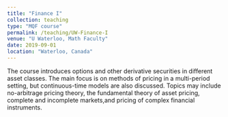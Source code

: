 ```yaml
---
title: "Finance I"
collection: teaching
type: "MQF course"
permalink: /teaching/UW-Finance-I
venue: "U Waterloo, Math Faculty"
date: 2019-09-01
location: "Waterloo, Canada"
---
```


The course introduces options and other derivative securities in different asset classes. The main focus is on methods of pricing in a multi-period setting, but continuous-time models are also discussed. Topics may include no-arbitrage pricing theory, the fundamental theory of asset pricing, complete and incomplete markets,and pricing of complex financial instruments.
